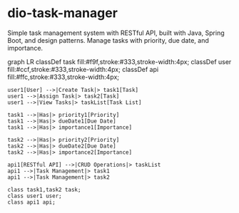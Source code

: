 # dio-task-manager
Simple task management system with RESTful API, built with Java, Spring Boot, and design patterns. Manage tasks with priority, due date, and importance.

graph LR
    classDef task fill:#f9f,stroke:#333,stroke-width:4px;
    classDef user fill:#ccf,stroke:#333,stroke-width:4px;
    classDef api fill:#ffc,stroke:#333,stroke-width:4px;

    user1[User] -->|Create Task|> task1[Task]
    user1 -->|Assign Task|> task2[Task]
    user1 -->|View Tasks|> taskList[Task List]

    task1 -->|Has|> priority1[Priority]
    task1 -->|Has|> dueDate1[Due Date]
    task1 -->|Has|> importance1[Importance]

    task2 -->|Has|> priority2[Priority]
    task2 -->|Has|> dueDate2[Due Date]
    task2 -->|Has|> importance2[Importance]

    api1[RESTful API] -->|CRUD Operations|> taskList
    api1 -->|Task Management|> task1
    api1 -->|Task Management|> task2

    class task1,task2 task;
    class user1 user;
    class api1 api;
